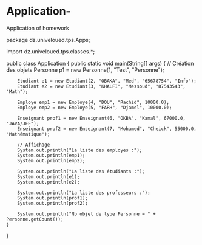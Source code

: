 # Application-
Application of homework

package dz.univeloued.tps.Apps;

import dz.univeloued.tps.classes.*;

public class Application {
    public static void main(String[] args) {
        // Création des objets
        Personne p1 = new Personne(1, "Test", "Personne");

        Etudiant e1 = new Etudiant(2, "OBAKA", "Med", "65678754", "Info");
        Etudiant e2 = new Etudiant(3, "KHALFI", "Messoud", "87543543", "Math");

        Employe emp1 = new Employe(4, "DOU", "Rachid", 10000.0);
        Employe emp2 = new Employe(5, "FARH", "Djamel", 10000.0);

        Enseignant prof1 = new Enseignant(6, "OKBA", "Kamal", 67000.0, "JAVA/JEE");
        Enseignant prof2 = new Enseignant(7, "Mohamed", "Cheick", 55000.0, "Mathématique");

        // Affichage
        System.out.println("La liste des employes :");
        System.out.println(emp1);
        System.out.println(emp2);

        System.out.println("La liste des étudiants :");
        System.out.println(e1);
        System.out.println(e2);

        System.out.println("La liste des professeurs :");
        System.out.println(prof1);
        System.out.println(prof2);

        System.out.println("Nb objet de type Personne = " + Personne.getCount());
    }
}
